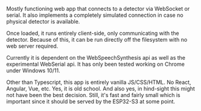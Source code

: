 Mostly functioning web app that connects to a detector via WebSocket or serial.  It also implements a completely simulated connection in case no physical detector is available.

Once loaded, it runs entirely client-side, only communicating with the detector.  Because of this, it can be run directly off the filesystem with no web server required.

Currently it is dependent on the WebSpeechSynthesis api as well as the experimental WebSerial api. It has only been tested working on Chrome under Windows 10/11.

Other than Typescript, this app is entirely vanilla JS/CSS/HTML.  No React, Angular, Vue, etc.  Yes, it is old school.  And also yes, in hind-sight this might not have been the best decision.  Still, it's fast and fairly small which is important since it should be served by the ESP32-S3 at some point.
